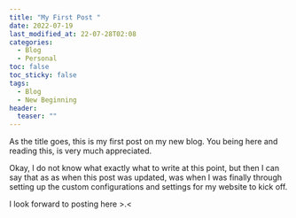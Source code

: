 ```yaml
---
title: "My First Post " 
date: 2022-07-19
last_modified_at: 22-07-28T02:08 
categories:
  - Blog
  - Personal
toc: false
toc_sticky: false
tags:
  - Blog
  - New Beginning
header:
  teaser: ""
---
```


As the title goes, this is my first post on my new blog.
You being here and reading this, is very much appreciated.

Okay, I do not know what exactly what to write at this point, but then
I can say that as as when this post was updated, was when I was finally 
through setting up the custom configurations and settings for my website
to kick off.

I look forward to posting here >.<
